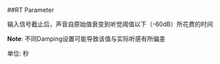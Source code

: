##RT Parameter

输入信号截止后，声音自原始值衰变到听觉阈值以下（-60dB）所花费的时间

**Note**: 不同Damping设置可能导致该值与实际听感有所偏差

单位: 秒 <br/>